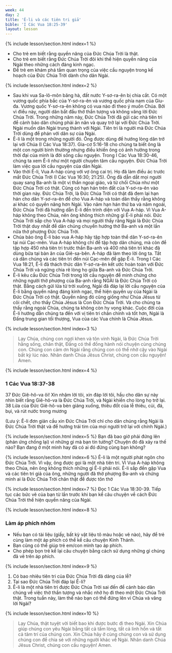 ```yaml
---
week: 44
day: 2
title: 'Ê-li và các tiên tri giả'
bible: 'I Các Vua 18:25-39'
layout: lesson
---
```



{% include lesson/section.html index=1 %}
- Cho trẻ em biết rằng quyền năng của Đức Chúa Trời là thật.
- Cho trẻ em biết rằng Đức Chúa Trời đôi khi thể hiện quyền năng của Ngài theo những cách đáng kinh ngạc.
- Để trẻ em khám phá tầm quan trọng của việc cầu nguyện trong kế hoạch của Đức Chúa Trời dành cho dân Ngài.


{% include lesson/section.html index=2 %}
- Sau khi vua Sa-lô-môn băng hà, đất nước Y-sơ-ra-ên bị chia cắt. Có một vương quốc phía bắc của Y-sơ-ra-ên và vương quốc phía nam của Giu-đa. Vương quốc Y-sơ-ra-ên không có vua nào đi theo ý muốn Chúa. Bởi vì điều này, người dân bắt đầu thờ thần tượng và không vâng lời Đức Chúa Trời. Trong những năm này, Đức Chúa Trời đã gửi các nhà tiên tri để cảnh báo dân chúng phải ăn năn và quay trở lại với Đức Chúa Trời. Ngài muốn dân Ngài trung thành với Ngài. Tiên tri là người mà Đức Chúa Trời dùng để phán với dân sự của Ngài.
- Ê-li là một trong những người đó. Ông được dùng để hướng lòng dân trở lại với Chúa (I Các Vua 18:37). Gia-cơ 5:16-18 cho chúng ta biết ông là một con người bình thường nhưng điều khiến ông có ảnh hưởng trong thời đại của mình là đời sống cầu nguyện. Trong I Các Vua 18:30-46, chúng ta xem Ê-li như một người chuyên tâm cầu nguyện. Đức Chúa Trời làm việc qua lời cầu nguyện của dân Ngài.
- Vào thời Ê-li, Vua A-háp cùng với vợ ông cai trị. Họ đã làm điều ác trước mắt Đức Chúa Trời (I Các Vua 16:30; 21:25). Ông đã dẫn dắt mọi người quay sang Ba-anh là một vị thần ngoại giáo, và từ chối Chúa như một Đức Chúa Trời có thật. Cũng có hạn hán trên đất của Y-sơ-ra-ên vào thời gian này. Đức Chúa Trời, là Đức Chúa Trời có thật đã đem lại hạn hán cho dân Y-sơ-ra-ên để cho Vua A-háp và toàn dân thấy rằng không ai khác có quyền năng hơn Ngài. Vào năm hạn hán thứ ba và năm ngoái, Đức Chúa Trời đã hướng dẫn Ê-li đến trình diện với Vua A-háp. Vì Vua A-háp không theo Chúa, nên ông không thích những gì Ê-li phải nói. Đức Chúa Trời sắp cho Vua A-háp và mọi người thấy rằng Ngài là Đức Chúa Trời thật duy nhất để dân chúng chuyển hướng thờ Ba-anh và một lần nữa thờ phượng Đức Chúa Trời.
- Chúa bảo ông Ê-li bảo vua A-háp hãy tập hợp toàn thể dân Y-sơ-ra-ên tại núi Cạc-mên. Vua A-háp không chỉ để tập hợp dân chúng, mà còn để tập hợp 450 nhà tiên tri trước thần Ba-anh và 400 nhà tiên tri khác đã dùng bữa tại bàn ăn của Giê-sa-bên. A-háp đã làm theo lời ông ta. Tất cả dân chúng và các tiên tri đến núi Cạc-mên để gặp Ê-li. Trong I Các Vua 18:21, Ê-li đã thách thức dân Y-sơ-ra-ên kết ước hoàn toàn với Đức Chúa Trời và ngừng chia rẽ lòng họ giữa Ba-anh và Đức Chúa Trời.
- Ê-li kêu cầu Đức Chúa Trời trong lời cầu nguyện để minh chứng cho những người thờ phượng của Ba-anh rằng NGÀI là Đức Chúa Trời có thật. Bằng cách gửi lửa từ trời xuống, Ngài đã đáp lại lời cầu nguyện của Ê-li bằng quyền năng đáng kinh ngạc, thể hiện quyền uy của Ngài là Đức Chúa Trời có thật. Quyền năng đó cũng giống như Chúa Jêsus từ cõi chết, cho thấy Chúa Jêsus là Con Đức Chúa Trời. Và cho chúng ta thấy rằng ngoài Chúa, chúng ta không còn hy vọng khác. Cuộc đời của Ê-li hướng dẫn chúng ta đến với vị tiên tri chân chính và tốt hơn, Ngài là Đấng trung gian tối thượng, Vua của các Vua chính là Chúa Jêsus.


{% include lesson/section.html index=3 %}
> Lạy Chúa, chúng con ngợi khen và tôn vinh Ngài, là Đức Chúa Trời hằng sống, chân thật, Đấng có thể đồng hành nói chuyện cùng chúng con. Chúng con cảm ơn Ngài rằng chúng con có thể nhờ cậy vào Ngài bất kỳ lúc nào. Nhân danh Chúa Jêsus Christ, chúng con cầu nguyện! Amen.



{% include lesson/section.html index=4 %}
### 1 Các Vua 18:37-38
37 Đức Giê-hô-va ôi! Xin nhậm lời tôi, xin đáp lời tôi, hầu cho dân sự này nhìn biết rằng Giê-hô-va là Đức Chúa Trời, và Ngài khiến cho lòng họ trở lại. 38 Lửa của Đức Giê-hô-va bèn giáng xuống, thiêu đốt của lễ thiêu, củi, đá, bụi, và rút nước trong mương

 (Lưu ý: Ê-li đơn giản cầu xin Đức Chúa Trời chỉ cho dân chúng rằng Ngài là Đức Chúa Trời thật và để hướng trái tim của mọi người trở lại với chính Ngài.)


{% include lesson/section.html index=5 %}
Bạn đã bao giờ phải đứng lên (phản ứng chống lại) vì những gì mà bạn tin tưởng?
Chuyện đó đã xảy ra thế nào?
Bạn đang ở một mình hay đã có ai đó đứng cùng bạn không?


{% include lesson/section.html index=6 %}
 Ê-li là một người phát ngôn cho Đức Chúa Trời. Vì vậy, ông được gọi là một nhà tiên tri. Vì Vua A-háp không theo Chúa, nên ông không thích những gì Ê-li phải nói. Ê-li sắp đến gặp Vua và các tiên tri giả của ông, những người đã thờ phượng Ba-anh và chứng minh ai là Đức Chúa Trời chân thật để được tôn thờ


{% include lesson/section.html index=7 %}
Đọc 1 Các Vua 18:30-39. Tiếp tục các bức vẽ của bạn từ lần trước khi bạn kể câu chuyện về cách Đức Chúa Trời thể hiện quyền năng của Ngài.


{% include lesson/section.html index=8 %}
### Làm áp phích nhóm
- Nếu bạn có tài liệu (giấy, bất kỳ vật liệu tô màu hoặc vẽ nào), hãy để trẻ cùng làm một áp phích có thể kể câu chuyện Kinh Thánh. 
- Bạn cũng có thể giúp trẻ em/con mình tạo áp phích. 
- Cho phép bọn trẻ kể lại câu chuyện bằng cách sử dụng những gì chúng đã vẽ trên áp phích.


{% include lesson/section.html index=9 %}
1. Có bao nhiêu tiên tri của Đức Chúa Trời đã dâng của lễ?
2. Tại sao Đức Chúa Trời đáp lại Ê-li?
3. Ê-li là một nhà tiên tri được Đức Chúa Trời sai đến để cảnh báo dân chúng về việc thờ thần tượng và nhắc nhở họ đi theo một Đức Chúa Trời thật.
Trong tuần này, làm thế nào bạn có thể đứng lên vì Chúa và vâng lời Ngài?


{% include lesson/section.html index=10 %}
> Lạy Chúa, thật tuyệt vời biết bao khi được bước đi theo Ngài. Xin Chúa giúp chúng con yêu Ngài bằng tất cả tấm lòng, tất cả linh hồn và tất cả tâm trí của chúng con. Xin Chúa hãy ở cùng chúng con và sử dụng chúng con để chia sẻ với những người khác về Ngài. Nhân danh Chúa Jêsus Christ, chúng con cầu nguyện! Amen.
